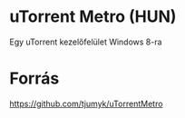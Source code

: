 uTorrent Metro (HUN)
=====================
Egy uTorrent kezelőfelület Windows 8-ra

Forrás
=====================
https://github.com/tjumyk/uTorrentMetro
